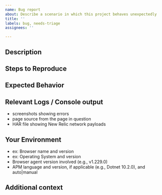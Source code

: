 ```yaml
---
name: Bug report
about: Describe a scenario in which this project behaves unexpectedly
title: ''
labels: bug, needs-triage
assignees: ''

---
```


[NOTE]: # ( ^^ Provide a general summary of the issue in the title above. ^^ )

## Description

[NOTE]: # ( Describe the problem you're encountering. )
[TIP]:  # ( Do NOT give us access or passwords to your New Relic account or API keys! )

## Steps to Reproduce

[NOTE]: # ( Please be as specific as possible. )

## Expected Behavior

[NOTE]: # ( Tell us what you expected to happen. )

## Relevant Logs / Console output

[NOTE]: # ( Please provide specifics of the local error logs, Browser Dev Tools console, etc. if appropriate and possible. Include all--if possible--or any of the following:)

* screenshots showing errors
* page source from the page in question
* HAR file showing New Relic network payloads

## Your Environment

[TIP]:  # ( Include as many relevant details about your environment as possible. )

* ex: Browser name and version
* ex: Operating System and version
* Browser agent version involved (e.g., v1.229.0)
* APM language and version, if applicable (e.g., Dotnet 10.2.0), and auto|manual

## Additional context

[TIP]:  # ( Add any other context about the problem here. )
